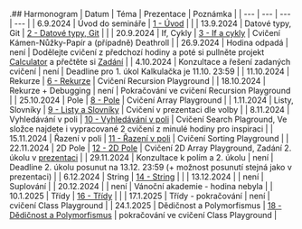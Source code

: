 .## Harmonogram
| Datum | Téma | Prezentace | Poznámka |
| --- | --- | --- | --- |
| 6.9.2024 | Úvod do semináře | [1 - Úvod](https://github.com/Yeenya/Gymvod/blob/main/2024-2025/Septimy/Septimy%201.%20-%206.9.2024.pdf) |  |
| 13.9.2024 | Datové typy, Git | [2 - Datové typy, Git](https://github.com/Yeenya/Gymvod/blob/main/2024-2025/Septimy/Septimy%202.%20-%2013.9.2024.pdf) |  |
| 20.9.2024 | If, Cykly | [3 - If a cykly](https://github.com/Yeenya/Gymvod/blob/main/2024-2025/Septimy/3.%20-%2020.9.2024/Septimy%203.%20-%2020.9.2024.pdf) | Cvičení Kámen-Nůžky-Papír a (případně) Deathroll |
| 26.9.2024 | Hodina odpadá | není | Dodělejte cvičení z předchozí hodiny a poté si pullněte projekt [Calculator](https://github.com/Yeenya/Gymvod/tree/main/2024-2025/Septimy/4.%20-%2027.9.2024/Calculator) a přečtěte si [Zadání](https://github.com/Yeenya/Gymvod/blob/main/2024-2025/Septimy/4.%20-%2027.9.2024/Zad%C3%A1n%C3%AD%201.%20%C3%BAkolu.pdf) |
| 4.10.2024 | Konzultace a řešení zadaných cvičení | není | Deadline pro 1. úkol Kalkulačka je 11.10. 23:59 |
| 11.10.2024 | Rekurze | [6 - Rekurze](https://github.com/Yeenya/Gymvod/blob/main/2024-2025/Septimy/6%20-%2011.10.2024/Septimy%206.%20-%2011.10.2024.pdf) | Cvičení Recursion Playground |
| 18.10.2024 | Rekurze + Debugging | není | Pokračování ve cvičení Recursion Playground |
| 25.10.2024 | Pole | [8 - Pole](https://github.com/Yeenya/Gymvod/blob/main/2024-2025/Septimy/8.%20-%2025.10.2024/Septimy%208.%20-%2025.10.2024.pdf) | Cvičení Array Playground |
| 1.11.2024 | Listy, Slovníky | [9 - Listy a Slovníky](https://github.com/Yeenya/Gymvod/blob/main/2024-2025/Septimy/Septimy%209.%20-%201.11.2024.pdf) | Cvičení v prezentaci dle volby |
| 8.11.2024 | Vyhledávání v poli | [10 - Vyhledávání v poli](https://github.com/Yeenya/Gymvod/blob/main/2024-2025/Septimy/10%20-%208.11.2024/Septimy%2010.%20-%208.11.2024.pdf) | Cvičení Search Plaground, Ve složce najdete i vypracované 2 cvičení z minulé hodiny pro inspiraci |
| 15.11.2024 | Řazení v poli | [11 - Řazení v poli](https://github.com/Yeenya/Gymvod/blob/main/2024-2025/Septimy/11%20-%2015.11.2024/Septimy%2011.%20-%2015.11.2024.pdf) | Cvičení Sorting Playground |
| 22.11.2024 | 2D Pole | [12 - 2D Pole](https://github.com/Yeenya/Gymvod/blob/main/2024-2025/Septimy/12%20-%2022.11.2024/Septimy%2012.%20-%2022.11.2024.pdf) | Cvičení 2D Array Playground, Zadání 2. úkolu v [prezentaci](https://github.com/Yeenya/Gymvod/blob/main/2024-2025/Septimy/12%20-%2022.11.2024/Septimy%2012.%20-%2022.11.2024.pdf) |
| 29.11.2024 | Konzultace k polím a 2. úkolu | není | Deadline 2. úkolu posunut na 13.12. 23:59 (+ možnost posunutí stejná jako v prezentaci) |
| 6.12.2024 | String | [14 - String](https://github.com/Yeenya/Gymvod/blob/main/2024-2025/Septimy/Septimy%2014.%20-%206.12.2024.pdf) |  |
| 13.12.2024 |  | není | Suplování |
| 20.12.2024 |  | není | Vánoční akademie - hodina nebyla |
| 10.1.2025 | Třídy | [16 - Třídy](https://github.com/Yeenya/Gymvod/blob/main/2024-2025/Septimy/Septimy%2016.%20-%2010.1.2025.pdf) |  |
| 17.1.2025 | Třídy - pokračování | není | cvičení Class Playground |
| 24.1.2025 | Dědičnost a Polymorfismus | [18 - Dědičnost a Polymorfismus](https://github.com/Yeenya/Gymvod/blob/main/2024-2025/Septimy/Septimy%2018.%20-%2024.1.2025.pdf) | pokračování ve cvičení Class Playground |

